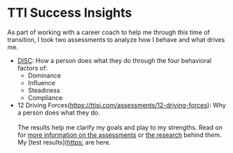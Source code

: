 # TTI Success Insights
As part of working with a career coach to help me through this time of transition, I took two assessments to analyze how I behave and what drives me. 
* [DISC](https://ttisi.com/assessments/disc): How a person does what they do through the four behavioral factors of:
  * Dominance
  * Influence
  * Steadiness
  * Compliance
* 12 Driving Forces(https://ttisi.com/assessments/12-driving-forces): Why a person does what they do.<br>
<br>The results help me clarify my goals and play to my strengths.
Read on for [more information on the assessments](https://www.ttisi.com/assessments) or [the research](https://www.ttiresearch.com/) behind them.
My [test results]([https:](https://github.com/kolibriBlitz/kolibriBlitz.github.io/edit/main/Documents/TTI.pdf) are here.
